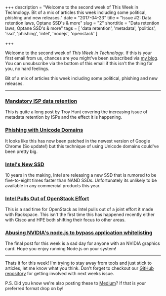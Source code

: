 +++
description = "Welcome to the second week of This Week in Technology. Bit of a mix of articles this week including some political, phishing and new releases."
date  = "2017-04-23"
title = "Issue #2: Data retention laws, Optane SSD's & more"
slug  = "2"
shorttitle = "Data retention laws, Optane SSD's & more"
tags = [
  'data retention',
  'metadata',
  'politics',
  'ssd',
  'phishing',
  'intel',
  'nodejs',
  'openstack'
]

+++

Welcome to the second week of *This Week in Technology*. If this is your first email from us, chances are you might've been subscribed via [my blog](https://jloh.co). You can unsubscribe via the bottom of this email if this isn't the thing for you, no hard feelings.

Bit of a mix of articles this week including some political, phishing and new releases.

---

### [Mandatory ISP data retention](https://www.troyhunt.com/mandatory-isp-data-retention-and-the-law-of-unintended-consequences/)  
This is quite a long post by Troy Hunt covering the increasing issue of metadata retention by ISPs and the effect it is happening.

### [Phishing with Unicode Domains](https://www.xudongz.com/blog/2017/idn-phishing/)  
It looks like this has now been patched in the newest version of Google Chrome (So update!) but this technique of using Unicode domains could've been pretty big.

### [Intel's New SSD](http://bgr.com/2017/03/20/intel-optane-3d-xpoint-ssd/)  
10 years in the making, Intel are releasing a new SSD that is rumored to be five-to-eight times faster than NAND SSDs. Unfortunately its unlikely to be available in any commercial products this year.

### [Intel Pulls Out of OpenStack Effort](http://fortune.com/2017/04/14/intel-openstack-project-rackspace/)  
This is a sad time for OpenStack as Intel pulls out of a joint effort it made with Rackspace. This isn't the first time this has happened recently either with Cisco and HPE both shifting their focus to other areas.

### [Abusing NVIDIA's node.js to bypass application whitelisting](http://blog.sec-consult.com/2017/04/application-whitelisting-application.html)  
The final post for this week is a sad day for anyone with an NVIDIA graphics card. Hope you enjoy running Node.js on your system!

---

Thats it for this week! I'm trying to stay away from tools and just stick to articles, let me know what you think. Don't forget to checkout our [GitHub repository](https://github.com/jloh/thisweekintechnology) for getting involved with next weeks issue.

P.S. Did you know we're also posting these to [Medium](https://medium.com/twit)? If that is your preferred format drop on by!
